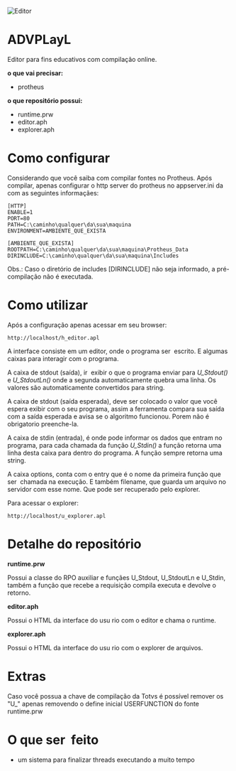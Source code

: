 ![Editor](img/tela.png?raw=true)

ADVPLayL
========
Editor para fins educativos com compilação online.

**o que vai precisar:**
- protheus

**o que repositório possui:**
- runtime.prw
- editor.aph
- explorer.aph


Como configurar
=============

Considerando que você saiba com compilar fontes no Protheus. Após compilar, 
apenas configurar o http server do protheus no appserver.ini da com as 
seguintes informaçães:

```
[HTTP]
ENABLE=1
PORT=80
PATH=C:\caminho\qualquer\da\sua\maquina
ENVIRONMENT=AMBIENTE_QUE_EXISTA
```

```
[AMBIENTE_QUE_EXISTA]
ROOTPATH=C:\caminho\qualquer\da\sua\maquina\Protheus_Data
DIRINCLUDE=C:\caminho\qualquer\da\sua\maquina\Includes
```

Obs.: Caso o diretório de includes [DIRINCLUDE] não
seja informado, a pré-compilação não é executada.


Como utilizar
=============

Após a configuração apenas acessar em seu browser:

```
http://localhost/h_editor.apl
```

A interface consiste em um editor, onde o programa ser  escrito. E algumas 
caixas para interagir com o programa.

A caixa de stdout (saída), ir  exibir o que o programa enviar para _U_Stdout()_
e _U_StdoutLn()_ onde a segunda automaticamente quebra uma linha. Os valores 
são automaticamente convertidos para string.

A caixa de stdout (saída esperada), deve ser colocado o valor que você espera
exibir com o seu programa, assim a ferramenta compara sua saída com a saída
esperada e avisa se o algoritmo funcionou. Porem não é obrigatorio preenche-la.

A caixa de stdin (entrada), é onde pode informar os dados que entram no 
programa, para cada chamada da função _U_Stdin()_ a função retorna uma linha 
desta caixa para dentro do programa. A função sempre retorna uma string.

A caixa options, conta com o entry que é o nome da primeira função que ser 
chamada na execução. E também filename, que guarda um arquivo no servidor com
esse nome. Que pode ser recuperado pelo explorer.

Para acessar o explorer:

```
http://localhost/u_explorer.apl
```


Detalhe do repositório
======================

**runtime.prw**

Possui a classe do RPO auxiliar e funçães U_Stdout, U_StdoutLn e U_Stdin, 
também a função que recebe a requisição compila executa e devolve o retorno.

**editor.aph**

Possui o HTML da interface do usu rio com o editor e chama o runtime.

**explorer.aph**

Possui o HTML da interface do usu rio com o explorer de arquivos.


Extras
======

Caso você possua a chave de compilação da Totvs é possível remover os "U_" 
apenas removendo o define inicial USERFUNCTION do fonte runtime.prw


O que ser  feito
================
- um sistema para finalizar threads executando a muito tempo
